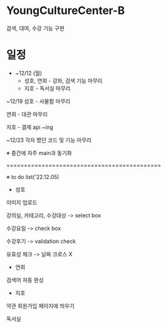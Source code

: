# YoungCultureCenter-B
검색, 대여, 수강 기능 구현

# 일정
+ ~12/12 (월)
  + 성호, 연희 - 강좌, 검색 기능 마무리
  + 지호 - 독서실 마무리

~12/19
성호 - 사물함 마무리

연희 - 대관 마무리

지호 - 결제 api ~ing

~12/23
각자 짰던 코드 및 기능 마무리

※ 중간에 자주 main과 동기화


============================================

※ to do list('22.12.05)
- 성호

이미지 업로드

강의실, 카테고리, 수강대상 -> select box

수강요일 -> check box

수강후기 -> validation check

유효성 체크 -> 날짜 크로스 X

- 연희

검색어 자동 완성

- 지호

약관 회원가입 페이지에 띄우기

독서실
